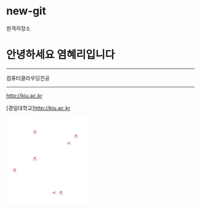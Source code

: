 # new-git
원격저장소


# 안녕하세요 염혜리입니다

*****

컴퓨터클라우딩전공

----

<http://kiu.ac.kr>

[경일대학교]<http://kiu.ac.kr>

![나의꽃](./images/1.jpg)
